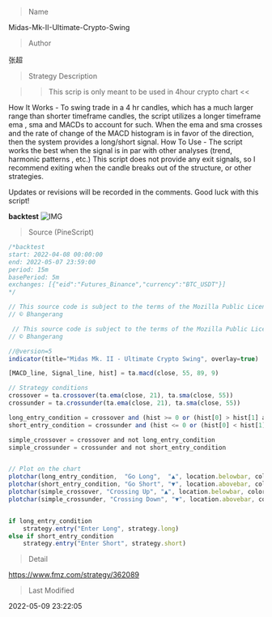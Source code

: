 
> Name

Midas-Mk-II-Ultimate-Crypto-Swing

> Author

张超

> Strategy Description

>> This scrip is only meant to be used in 4hour crypto chart <<

How It Works - To swing trade in a 4 hr candles, which has a much larger range than shorter timeframe candles, the script utilizes a longer timeframe ema , sma and MACDs to account for such. When the ema and sma crosses and the rate of change of the MACD histogram is in favor of the direction, then the system provides a long/short signal.
How To Use - The script works the best when the signal is in par with other analyses (trend, harmonic patterns , etc.) This script does not provide any exit signals, so I recommend exiting when the candle breaks out of the structure, or other strategies.

Updates or revisions will be recorded in the comments. Good luck with this script!

**backtest**
 ![IMG](https://www.fmz.com/upload/asset/159f8a1509168a68539.jpg) 



> Source (PineScript)

``` javascript
/*backtest
start: 2022-04-08 00:00:00
end: 2022-05-07 23:59:00
period: 15m
basePeriod: 5m
exchanges: [{"eid":"Futures_Binance","currency":"BTC_USDT"}]
*/

// This source code is subject to the terms of the Mozilla Public License 2.0 at https://mozilla.org/MPL/2.0/
// © Bhangerang

 // This source code is subject to the terms of the Mozilla Public License 2.0 at https://mozilla.org/MPL/2.0/
// © Bhangerang

//@version=5
indicator(title="Midas Mk. II - Ultimate Crypto Swing", overlay=true)

[MACD_line, Signal_line, hist] = ta.macd(close, 55, 89, 9)

// Strategy conditions
crossover = ta.crossover(ta.ema(close, 21), ta.sma(close, 55))
crossunder = ta.crossunder(ta.ema(close, 21), ta.sma(close, 55))

long_entry_condition = crossover and (hist >= 0 or (hist[0] > hist[1] and hist[1] > hist[2]))
short_entry_condition = crossunder and (hist <= 0 or (hist[0] < hist[1] and hist[1] < hist[2]))

simple_crossover = crossover and not long_entry_condition
simple_crossunder = crossunder and not short_entry_condition


// Plot on the chart
plotchar(long_entry_condition,  "Go Long",  "▲", location.belowbar, color.lime, size = size.small, text = "long")
plotchar(short_entry_condition, "Go Short", "▼", location.abovebar, color.red, size = size.small, text = "short")
plotchar(simple_crossover, "Crossing Up", "▲", location.belowbar, color.lime, size = size.tiny)
plotchar(simple_crossunder, "Crossing Down", "▼", location.abovebar, color.red, size = size.tiny)


if long_entry_condition
    strategy.entry("Enter Long", strategy.long)
else if short_entry_condition
    strategy.entry("Enter Short", strategy.short)
```

> Detail

https://www.fmz.com/strategy/362089

> Last Modified

2022-05-09 23:22:05
